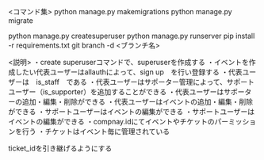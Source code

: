 <コマンド集>
python manage.py makemigrations
python manage.py migrate

python manage.py createsuperuser
python manage.py runserver
pip install -r requirements.txt
git branch -d <ブランチ名>


<説明>
・create superuserコマンドで、superuserを作成する
・イベントを作成したい代表ユーザーはallauthによって、sign up　を行い登録する
・代表ユーザーは　is_staff　である
・代表ユーザーはサポーター管理によって、サポートユーザー（is_supporter）を追加することができる
・代表ユーザーはサポーターの追加・編集・削除ができる
・代表ユーザーはイベントの追加・編集・削除ができる
・サポートユーザーはイベントの編集ができる
・サポートユーザーはイベントの編集ができる
・compnay.idにてイベントやチケットのパーミッションを行う
・チケットはイベント毎に管理されている

<memo>
ticket_idを引き継げるようにする